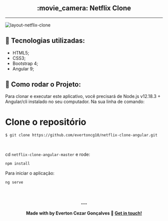 <h2 align="center">:movie_camera: Netflix Clone </h2>

<hr/>

![layout-netflix-clone](https://user-images.githubusercontent.com/5981130/90171728-4dd77000-dd78-11ea-82ed-664317d0ee6d.jpg)

## :rocket: Tecnologias utilizadas:

- HTML5;
- CSS3;
- Bootstrap 4;
- Angular 9;

## :checkered_flag: Como rodar o Projeto:

Para clonar e executar este aplicativo, você precisará de Node.js v12.18.3 + Angular/cli instalado no seu computador. Na sua linha de comando:

# Clone o repositório

```bash
$ git clone https://github.com/evertoncg10/netflix-clone-angular.git
```
<br/>

cd `netflix-clone-angular-master` e rode:

```bash
npm install
```
Para iniciar o aplicação:

```bash
ng serve
```

<br/>

<h4 align="center">
  ---

Made with by Everton Cezar Gonçalves :wave: [Get in touch!](https://www.linkedin.com/in/evertoncezargoncalves/)
</h4>
<br/>


